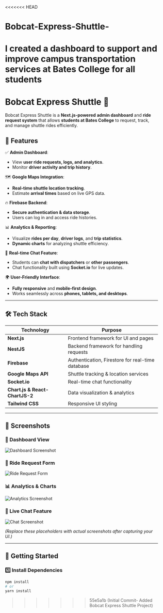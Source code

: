 <<<<<<< HEAD
# Bobcat-Express-Shuttle-
I created a dashboard to support and improve campus transportation services at Bates College for all students
=======
# **Bobcat Express Shuttle 🚖**

Bobcat Express Shuttle is a **Next.js-powered** **admin dashboard** and **ride request system** that allows **students at Bates College** to request, track, and manage shuttle rides efficiently.

## **📌 Features**

✅ **Admin Dashboard**:

- View **user ride requests, logs, and analytics**.
- Monitor **driver activity and trip history**.

🗺️ **Google Maps Integration**:

- **Real-time shuttle location tracking**.
- Estimate **arrival times** based on live GPS data.

🔥 **Firebase Backend**:

- **Secure authentication & data storage**.
- Users can log in and access ride histories.

📊 **Analytics & Reporting**:

- Visualize **rides per day**, **driver logs**, and **trip statistics**.
- **Dynamic charts** for analyzing shuttle efficiency.

💬 **Real-time Chat Feature**:

- Students can **chat with dispatchers** or **other passengers**.
- Chat functionality built using **Socket.io** for live updates.

🌍 **User-Friendly Interface**:

- **Fully responsive** and **mobile-first design**.
- Works seamlessly across **phones, tablets, and desktops**.

---

## **🛠️ Tech Stack**

| Technology                     | Purpose                                          |
| ------------------------------ | ------------------------------------------------ |
| **Next.js**                    | Frontend framework for UI and pages              |
| **NestJS**                     | Backend framework for handling requests          |
| **Firebase**                   | Authentication, Firestore for real-time database |
| **Google Maps API**            | Shuttle tracking & location services             |
| **Socket.io**                  | Real-time chat functionality                     |
| **Chart.js & React-ChartJS-2** | Data visualization & analytics                   |
| **Tailwind CSS**               | Responsive UI styling                            |

---

## **📸 Screenshots**

### 📍 **Dashboard View**

![Dashboard Screenshot](https://via.placeholder.com/800x400?text=Dashboard+View)

### 🚖 **Ride Request Form**

![Ride Request Form](https://via.placeholder.com/800x400?text=Ride+Request+Form)

### 📊 **Analytics & Charts**

![Analytics Screenshot](https://via.placeholder.com/800x400?text=Analytics+Charts)

### 💬 **Live Chat Feature**

![Chat Screenshot](https://via.placeholder.com/800x400?text=Live+Chat)

_(Replace these placeholders with actual screenshots after capturing your UI.)_

---

## **🚀 Getting Started**

### **1️⃣ Install Dependencies**

```sh
npm install
# or
yarn install
```
>>>>>>> 55e5a1b (Initial Commit- Added Bobcat Express Shuttle Project)
